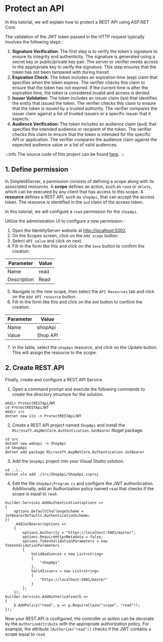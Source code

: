 # Protect an API

In this tutorial, we will explain how to protect a REST API using ASP.NET Core.

The validation of the JWT token passed in the HTTP request typically involves the following steps :

1. **Signature Verification**: The first step is to verify the token's signature to ensure its integrity and authenticity. The signature is generated using a secret key or public/private key pair. The server or verifier needs access to the appropriate key to verify the signature. This step ensures that the token has not been tampered with during transit.
2. **Expiration Check**: The token includes an expiration time (exp) claim that specifies when the token expires. The verifier checks this claim to ensure that the token has not expired. If the current time is after the expiration time, the token is considered invalid and access is denied.
3. **Issuer Validation**: The token includes an issuer claim (iss) that identifies the entity that issued the token. The verifier checks this claim to ensure that the token is issued by a trusted authority. The verifier compares the issuer claim against a list of trusted issuers or a specific issuer that it expects.
4. **Audience Verification**: The token includes an audience claim (aud) that specifies the intended audience or recipient of the token. The verifier checks this claim to ensure that the token is intended for the specific API or application. The verifier compares the audience claim against the expected audience value or a list of valid audiences.

:::info
The source code of this project can be found [here](https://github.com/simpleidserver/SimpleIdServer/tree/master/samples/ProtectRESTApiJWT).
:::

## 1. Define permission

In SimpleIdServer, a permission consists of defining a scope along with its associated resources.
A **scope** defines an action, such as `read` or `delete`, which can be executed by any client that has access to this scope.
A **resource** defines a REST API, such as `shopApi`, that can accept the access token. The resource is identified in the `aud` claim of the access token.

In this tutorial, we will configure a `read` permission for the `shopApi`.

Utilize the administration UI to configure a new permission :

1. Open the IdentityServer website at [http://localhost:5002](http://localhost:5002).
2. On the Scopes screen, click on the `Add scope` button.
3. Select `API value` and click on next.
4. Fill-in the form like this and click on the `Save` button to confirm the creation.

| Parameter   | Value |
| ----------- | ----- |
| Name        | read  |
| Description | Read  |

5. Navigate to the new scope, then select the `API Resources` tab and click on the `Add API resource` button.
6. Fill-in the form like this and click on the `Add` button to confirm the creation.

| Parameter | Value    |
| --------- | -------- |
| Name      | shopApi  |
| Value     | Shop API |

7. In the table, select the `shopApi` resource, and click on the Update button. This will assign the resource to the scope.

## 2. Create REST.API

Finally, create and configure a REST.API Service.

1. Open a command prompt and execute the following commands to create the directory structure for the solution.

```
mkdir ProtectRESTApiJWT
cd ProtectRESTApiJWT
mkdir src
dotnet new sln -n ProtectRESTApiJWT
```

2. Create a REST.API project named `ShopApi` and install the `Microsoft.AspNetCore.Authentication.JwtBearer` Nuget package.

```
cd src
dotnet new webapi -n ShopApi
cd ShopApi
dotnet add package Microsoft.AspNetCore.Authentication.JwtBearer
```

3. Add the `ShopApi` project into your Visual Studio solution.

```
cd ..\..
dotnet sln add ./src/ShopApi/ShopApi.csproj
```

4. Edit the file `ShopApi\Program.cs` and configure the JWT authentication. Additionally, add an Authorization policy named `read` that checks if the scope is equal to `read`.

```
builder.Services.AddAuthentication(options =>
{
    options.DefaultChallengeScheme = JwtBearerDefaults.AuthenticationScheme;
})
    .AddJwtBearer(options =>
    {
        options.Authority = "https://localhost:5001/master";
        options.RequireHttpsMetadata = false;
        options.TokenValidationParameters = new TokenValidationParameters
        {
            ValidAudiences = new List<string>
            {
                "shopApi"
            },
            ValidIssuers = new List<string>
            {
                "https://localhost:5001/master"
            }
        };
    });
builder.Services.AddAuthorization(b =>
{
    b.AddPolicy("read", p => p.RequireClaim("scope", "read"));
});
```

Now your REST.API is configured, the controller or action can be decorate by the `AuthorizeAttribute` with the appropriate authorization policy.
For example, the attribute `[Authorize("read")]` checks if the JWT contains a scope equal to  `read`.
